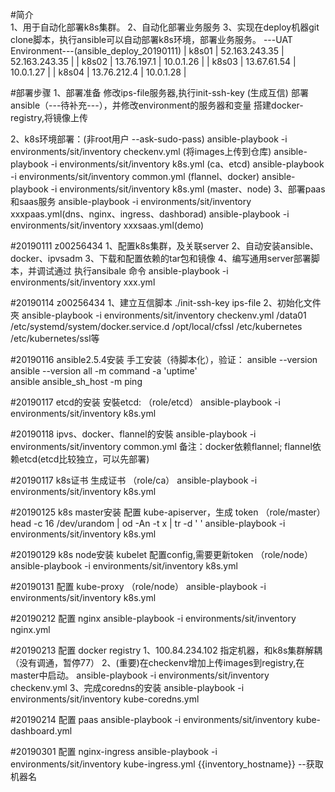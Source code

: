 #简介  
1、用于自动化部署k8s集群。
2、自动化部署业务服务
3、实现在deploy机器git clone脚本，执行ansible可以自动部署k8s环境，部署业务服务。
---UAT Environment---(ansible_deploy_20190111)
| k8s01  | 52.163.243.35  | 52.163.243.35    |
| k8s02  | 13.76.197.1  | 10.0.1.26    | 
| k8s03  | 13.67.61.54  | 10.0.1.27    | 
| k8s04  | 13.76.212.4  | 10.0.1.28    | 

#部署步骤 
1、部署准备
修改ips-file服务器,执行init-ssh-key (生成互信)
部署ansible（---待补充---），并修改environment的服务器和变量
搭建docker-registry,将镜像上传

2、k8s环境部署：(非root用户  --ask-sudo-pass)
ansible-playbook -i environments/sit/inventory checkenv.yml (将images上传到仓库)
ansible-playbook -i environments/sit/inventory  k8s.yml (ca、etcd)
ansible-playbook -i environments/sit/inventory common.yml (flannel、docker)
ansible-playbook -i environments/sit/inventory k8s.yml (master、node)
3、部署paas和saas服务
ansible-playbook -i environments/sit/inventory xxxpaas.yml(dns、nginx、ingress、dashborad)
ansible-playbook -i environments/sit/inventory xxxsaas.yml(demo)

#20190111 z00256434
1、配置k8s集群，及关联server
2、自动安装ansible、docker、ipvsadm
3、下载和配置依赖的tar包和镜像
4、编写通用server部署脚本，并调试通过
执行ansibale 命令
ansible-playbook -i environments/sit/inventory xxx.yml

#20190114 z00256434
1、建立互信脚本 ./init-ssh-key ips-file
2、初始化文件夾
ansible-playbook -i environments/sit/inventory checkenv.yml
/data01
/etc/systemd/system/docker.service.d
/opt/local/cfssl
/etc/kubernetes
/etc/kubernetes/ssl等

#20190116 ansible2.5.4安装
手工安装（待脚本化），验证：
ansible  --version
ansible  --version all -m command -a 'uptime'  
ansible  ansible_sh_host -m ping

#20190117 etcd的安装
安裝etcd:
（role/etcd）
ansible-playbook -i environments/sit/inventory k8s.yml

#20190118 ipvs、docker、flannel的安裝
ansible-playbook -i environments/sit/inventory common.yml
备注：docker依赖flannel; flannel依赖etcd(etcd比较独立，可以先部署)

#20190117 k8s证书
生成证书
（role/ca）
ansible-playbook -i environments/sit/inventory k8s.yml

#20190125 k8s master安装
配置 kube-apiserver，生成 token
（role/master）
head -c 16 /dev/urandom | od -An -t x | tr -d ' '
ansible-playbook -i environments/sit/inventory k8s.yml

#20190129 k8s node安装
kubelet 配置config,需要更新token
（role/node）
ansible-playbook -i environments/sit/inventory k8s.yml

#20190131 配置 kube-proxy
（role/node）
ansible-playbook -i environments/sit/inventory k8s.yml

#20190212 配置 nginx
ansible-playbook -i environments/sit/inventory nginx.yml

#20190213 配置 docker registry
1、100.84.234.102 指定机器，和k8s集群解耦（没有调通，暂停77）
2、(重要)在checkenv增加上传images到registry,在master中启动。
ansible-playbook -i environments/sit/inventory checkenv.yml
3、完成coredns的安装
ansible-playbook -i environments/sit/inventory kube-coredns.yml

#20190214 配置 paas
ansible-playbook -i environments/sit/inventory kube-dashboard.yml

#20190301 配置 nginx-ingress
ansible-playbook -i environments/sit/inventory kube-ingress.yml
{{inventory_hostname}} --获取机器名

